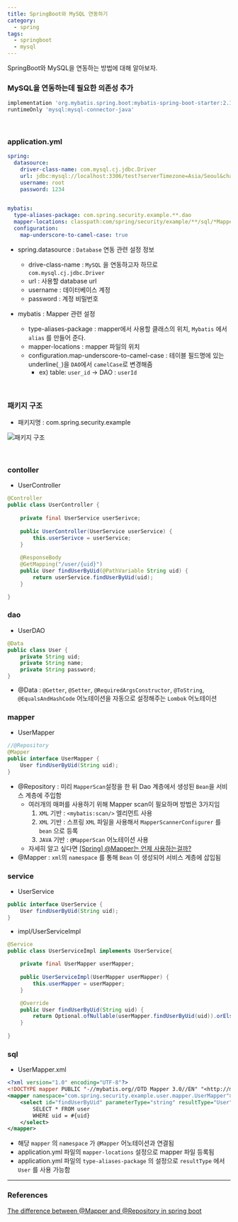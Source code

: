```yaml
---
title: SpringBoot와 MySQL 연동하기
category:
  - spring
tags:
  - springboot
  - mysql
---
```


SpringBoot와 MySQL을 연동하는 방법에 대해 알아보자.

### MySQL을 연동하는데 필요한 의존성 추가

```groovy
implementation 'org.mybatis.spring.boot:mybatis-spring-boot-starter:2.1.4'
runtimeOnly 'mysql:mysql-connector-java'
```

<br>

### application.yml

```yaml
spring:
  datasource:
    driver-class-name: com.mysql.cj.jdbc.Driver
    url: jdbc:mysql://localhost:3306/test?serverTimezone=Asia/Seoul&characterEncoding=UTF-8
    username: root
    password: 1234

    
mybatis:
  type-aliases-package: com.spring.security.example.**.dao
  mapper-locations: classpath:com/spring/security/example/**/sql/*Mapper.xml
  configuration:
    map-underscore-to-camel-case: true
```

- spring.datasource : `Database` 연동 관련 설정 정보
  - drive-class-name : `MySQL` 을 연동하고자 하므로 `com.mysql.cj.jdbc.Driver`
  - url : 사용할 database url
  - username : 데이터베이스 계정
  - password : 계정 비밀번호

- mybatis : Mapper 관련 설정
  - type-aliases-package : mapper에서 사용할 클래스의 위치, `Mybatis` 에서 `alias` 를 만들어 준다.
  - mapper-locations : mapper 파일의 위치
  - configuration.map-underscore-to-camel-case : 테이블 필드명에 있는 underline(`_`)을 `DAO`에서 `camelCase`로 변경해줌
    - ex) table:  `user_id` → DAO : `userId`

<br>

### 패키지 구조

- 패키지명 : com.spring.security.example

![패키지 구조]({{site.url}}/assets/images/img/2021-04-07-configuring-springboot-for-mysql/package-tree.png)

<br>

### contoller

- UserController

```java
@Controller
public class UserController {
    
    private final UserService userSerivce;
    
    public UserController(UserService userService) {
        this.userSerivce = userService;
    }
    
    @ResponseBody
    @GetMapping("/user/{uid}")
    public User findUserByUid(@PathVariable String uid) {
        return userService.findUserByUid(uid);
    }

}
```

### dao

- UserDAO

```java
@Data
public class User {
    private String uid;
    private String name;
    private String password;
}
```

- @Data : `@Getter`, `@Setter`, `@RequiredArgsConstructor`, `@ToString`, `@EqualsAndHashCode` 어노테이션을 자동으로 설정해주는 `Lombok` 어노테이션



### mapper

- UserMapper

```java
//@Repository
@Mapper
public interface UserMapper {
    User findUserByUid(String uid);
}
```

- @Repository : 미리  `MapperScan`설정을 한 뒤 Dao 계층에서 생성된 `Bean`을 서비스 계층에 주입함
  - 여러개의 매퍼를 사용하기 위해 Mapper scan이 필요하며 방법은 3가지임
    1. `XML` 기반 : `<mybatis:scan/>` 엘리먼트 사용
    2. `XML` 기반 : 스프링 `XML` 파일을 사용해서 `MapperScannerConfigurer` 를 `bean` 으로 등록
    3. `JAVA` 기반 : `@MapperScan` 어노테이션 사용
  - 자세히 알고 싶다면 [[Spring] @Mapper는 언제 사용하는걸까?](https://codingnojam.tistory.com/27)
- @Mapper :  `xml`의 `namespace` 를 통해 `Bean` 이 생성되어 서비스 계층에 삽입됨



### service

- UserService

```java
public interface UserService {
    User findUserByUid(String uid);
}
```

- impl/UserServiceImpl

```java
@Service
public class UserServiceImpl implements UserService{
    
    private final UserMapper userMapper;
    
    public UserServiceImpl(UserMapper userMapper) {
        this.userMapper = userMapper;
    }

    @Override
    public User findUserByUid(String uid) {
        return Optional.ofNullable(userMapper.findUserByUid(uid)).orElseThrow(() -> new RuntimeException("해당 아이디를 찾을 수 없습니다."));
    }
    
}
```



### sql

- UserMapper.xml

```xml
<?xml version="1.0" encoding="UTF-8"?>
<!DOCTYPE mapper PUBLIC "-//mybatis.org//DTD Mapper 3.0//EN" "<http://mybatis.org/dtd/mybatis-3-mapper.dtd>">
<mapper namespace="com.spring.security.example.user.mapper.UserMapper">
	<select id="findUserByUid" parameterType="string" resultType="User">
		SELECT * FROM user
		WHERE uid = #{uid}
	</select>
</mapper>
```

- 해당 `mapper` 의 `namespace` 가 `@Mapper` 어노테이션과 연결됨
- application.yml 파일의 `mapper-locations` 설정으로 mapper 파일 등록됨
- application.yml 파일의 `type-aliases-package` 의 설정으로 `resultType` 에서 `User` 를 사용 가능함



---

### References

[The difference between @Mapper and @Repository in spring boot](https://www.programmersought.com/article/40844300259/)
